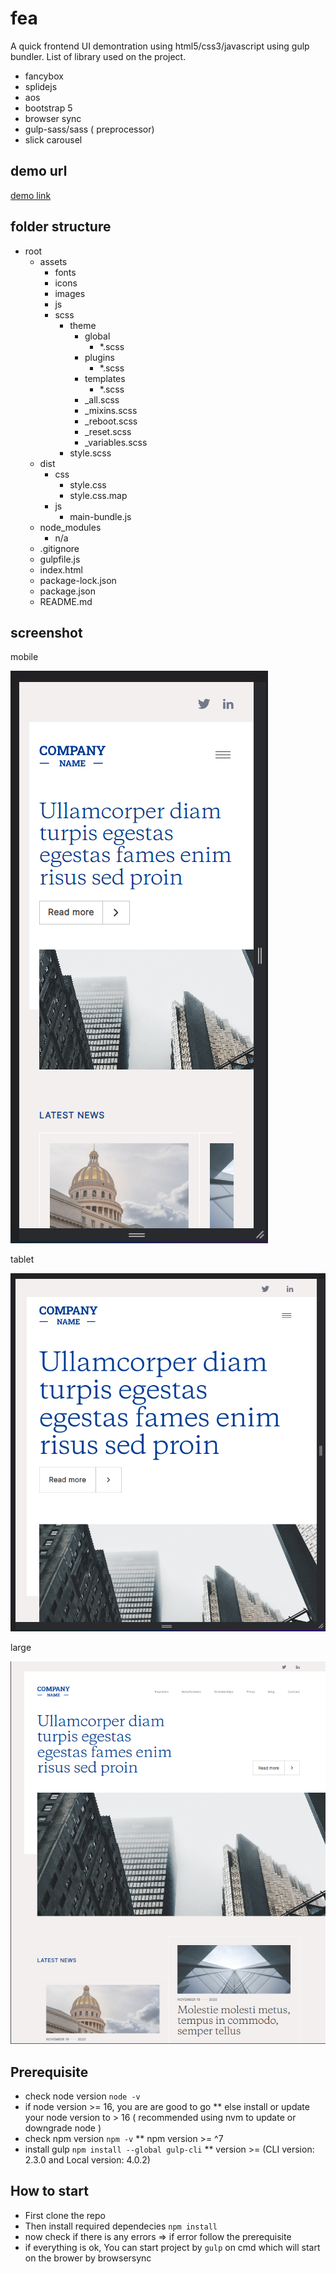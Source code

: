 # fea

A quick frontend UI demontration using html5/css3/javascript using gulp bundler.
List of library used on the project.
* fancybox
* splidejs
* aos
* bootstrap 5
* browser sync
* gulp-sass/sass ( preprocessor)
* slick carousel

## demo url
[demo link](https://fea.onrender.com/)

## folder structure

* root
    * assets
        * fonts
        * icons
        * images
        * js
        * scss
            * theme
                * global
                    * *.scss
                * plugins
                    * *.scss
                * templates
                    * *.scss
                * _all.scss
                * _mixins.scss
                * _reboot.scss
                * _reset.scss
                * _variables.scss
            * style.scss
    * dist
        * css
            * style.css
            * style.css.map
        * js
            * main-bundle.js
    * node_modules
        * n/a
    * .gitignore
    * gulpfile.js
    * index.html
    * package-lock.json
    * package.json
    * README.md
## screenshot

mobile

![screenshot-mobile](./assets/images/screenshot-mobile.png)

tablet

![screenshot-tablet](./assets/images/screenshot-tablet.png)

large

![screenshoot](./assets/images/screenshot.png)


## Prerequisite

* check node version `node -v`
* if node version >= 16, you are are good to go
** else install or update your node version to > 16 ( recommended using nvm to update or downgrade node )
* check npm version `npm -v`
** npm version >= ^7
* install gulp `npm install --global gulp-cli`
** version >= (CLI version: 2.3.0 and Local version: 4.0.2)

## How to start

* First clone the repo
* Then install required dependecies `npm install`
* now check if there is any errors => if error follow the prerequisite
* if everything is ok, You can start project by `gulp` on cmd which will start on the brower by browsersync
